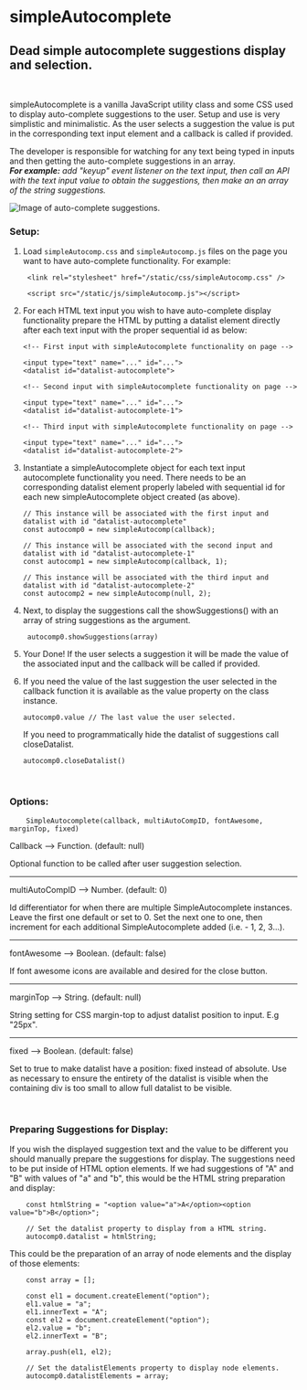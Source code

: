 # simpleAutocomplete  

## Dead simple autocomplete suggestions display and selection.  
<br>


simpleAutocomplete is a vanilla JavaScript utility class and some CSS used to display auto-complete suggestions to the user. Setup and use is very simplistic and minimalistic. As the user selects a suggestion the value is put in the corresponding text input element and a callback is called if provided.

The developer is responsible for watching for any text being typed in inputs and then getting the auto-complete suggestions in an array.  
***For example:*** *add "keyup" event listener on the text input, then call an API with the text input value to obtain the suggestions, then make an an array of the string suggestions.*

![Image of auto-complete suggestions.](https://repository-images.githubusercontent.com/293932221/c1aa5280-f228-11ea-97f2-beb12de0c4f8)

### Setup:

1. Load `simpleAutocomp.css` and `simpleAutocomp.js` files on the page you want to have auto-complete functionality. For example:  
		
		<link rel="stylesheet" href="/static/css/simpleAutocomp.css" />  

		<script src="/static/js/simpleAutocomp.js"></script>

  
2.	For each HTML text input you wish to have auto-complete display functionality prepare the HTML by putting a datalist element directly after each text input with the proper sequential id as below: 

		<!-- First input with simpleAutocomplete functionality on page -->  

		<input type="text" name="..." id="...">
		<datalist id="datalist-autocomplete">

		<!-- Second input with simpleAutocomplete functionality on page -->  

		<input type="text" name="..." id="...">
		<datalist id="datalist-autocomplete-1">

		<!-- Third input with simpleAutocomplete functionality on page -->  

		<input type="text" name="..." id="...">
		<datalist id="datalist-autocomplete-2">

3.	Instantiate a simpleAutocomplete object for each text input autocomplete functionality you need. There needs to be an corresponding datalist element properly labeled with sequential id for each new simpleAutocomplete object created (as above).

		// This instance will be associated with the first input and datalist with id "datalist-autocomplete"
		const autocomp0 = new simpleAutocomp(callback);

		// This instance will be associated with the second input and datalist with id "datalist-autocomplete-1"
		const autocomp1 = new simpleAutocomp(callback, 1);

		// This instance will be associated with the third input and datalist with id "datalist-autocomplete-2"
		const autocomp2 = new simpleAutocomp(null, 2);


4. Next, to display the suggestions call the showSuggestions() with an array of string suggestions as the argument.  

		autocomp0.showSuggestions(array)

5. Your Done! If the user selects a suggestion it will be made the value of the associated input and the callback will be called if provided.

6.	If you need the value of the last suggestion the user selected in the callback function it is available as the value property on the class instance.

		autocomp0.value // The last value the user selected.

    If you need to programmatically hide the datalist of suggestions call closeDatalist.

		autocomp0.closeDatalist()

<br>

### Options:  

		SimpleAutocomplete(callback, multiAutoCompID, fontAwesome, marginTop, fixed)

  Callback --> Function. (default: null)  

  Optional function to be called after user suggestion selection.

----------


  multiAutoCompID --> Number. (default: 0)  

Id differentiator for when there are multiple SimpleAutocomplete instances.
Leave the first one default or set to 0. Set the next one to one, then increment for each
additional SimpleAutocomplete added (i.e. - 1, 2, 3...).


----------


  fontAwesome --> Boolean. (default: false)  

If font awesome icons are available and desired for the close button.


----------


  marginTop --> String. (default: null)  

String setting for CSS margin-top to adjust datalist position to input. E.g "25px".


----------


  fixed --> Boolean. (default: false)  

Set to true to make datalist have a position: fixed instead of absolute.
Use as necessary to ensure the entirety of the datalist is visible when the
containing div is too small to allow full datalist to be visible.

<br>

### Preparing Suggestions for Display:

If you wish the displayed suggestion text and the value to be different you should manually prepare the suggestions for display. The suggestions need to be put inside of HTML option elements. If we had suggestions of "A" and "B" with values of "a" and "b", this would be the HTML string preparation and display:


		const htmlString = "<option value="a">A</option><option value="b">B</option>";

		// Set the datalist property to display from a HTML string.
		autocomp0.datalist = htmlString;

This could be the preparation of an array of node elements and the display of those elements:

		const array = [];

		const el1 = document.createElement("option");
		el1.value = "a";
		el1.innerText = "A";
		const el2 = document.createElement("option");
		el2.value = "b";
		el2.innerText = "B";

		array.push(el1, el2);
		
		// Set the datalistElements property to display node elements.
		autocomp0.datalistElements = array;
